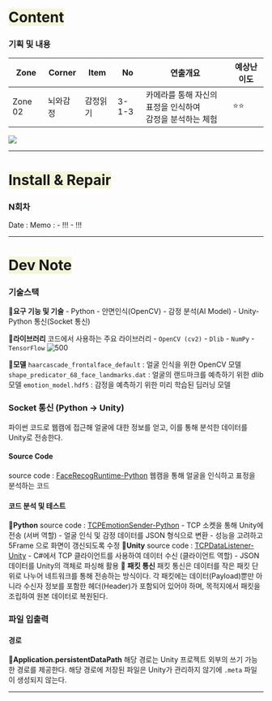 # <span style="background:#f5f5dc">Content</span>

### 기획 및 내용
| Zone    | Corner | Item | No    | 연출개요                                 | 예상난이도 |
| ------- | ------ | ---- | ----- | ------------------------------------ | ----- |
| Zone 02 | 뇌와감정   | 감정읽기 | 3-1-3 | 카메라를 통해 자신의 표정을 인식하여 <br>감정을 분석하는 체험 | ⭐⭐    |
![](감정읽기-세부연출계획.png)

---
# <span style="background:#f5f5dc">Install & Repair</span>
### N회차
Date : 
Memo :
	- !!!
	- !!!

---
# <span style="background:#f5f5dc">Dev Note</span>

### 기술스택

**🔹요구 기능 및 기술**
	- Python
	- 안면인식(OpenCV)
	- 감정 분석(AI Model)
	- Unity-Python 통신(Socket 통신)

**🔹라이브러리**
	코드에서 사용하는 주요 라이브러리
	- `OpenCV (cv2)`
	- `Dlib`
	- `NumPy`
	- `TensorFlow`
	![500](라이브러리.png)

**🔹모델**
	`haarcascade_frontalface_default` : 얼굴 인식을 위한 OpenCV 모델
	`shape_predicator_68_face_landmarks.dat` : 얼굴의 랜드마크를 예측하기 위한 dlib 모델
	`emotion_model.hdf5` : 감정을 예측하기 위한 미리 학습된 딥러닝 모델

### Socket 통신 (Python → Unity)

파이썬 코드로 웹캠에 접근해 얼굴에 대한 정보를 얻고, 이를 통해 분석한 데이터를 Unity로 전송한다.
#### Source Code
source code : [FaceRecogRuntime-Python](FaceRecogRuntime-Python.md)
웹캠을 통해 얼굴을 인식하고 표정을 분석하는 코드
#### 코드 분석 및 테스트
**🔹Python**
	source code : [TCPEmotionSender-Python](TCPEmotionSender-Python.md)
	- TCP 소켓을 통해 Unity에 전송 (서버 역할)
	- 얼굴 인식 및 감정 데이터를 JSON 형식으로 변환
	- 성능을 고려하고 5Frame 으로 화면이 갱신되도록 수정
**🔹Unity**
	source code : [TCPDataListener-Unity](TCPDataListener-Unity.md)
	- C#에서 TCP 클라이언트를 사용하여 데이터 수신 (클라이언트 역할)
	- JSON 데이터를 Unity의 객체로 파싱해 활용
🔹 **패킷 통신**
	패킷 통신은 데이터를 작은 패킷 단위로 나누어 네트워크를 통해 전송하는 방식이다. 각 패킷에는 데이터(Payload)뿐만 아니라 수신자 정보를 포함한 헤더(Header)가 포함되어 있어야 하며, 목적지에서 패킷을 조립하여 원본 데이터로 복원된다.

### 파일 입출력

#### 경로
🔹**Application.persistentDataPath**
	해당 경로는 Unity 프로젝트 외부의 쓰기 가능한 경로를 제공한다.
	해당 경로에 저장된 파일은 Unity가 관리하지 않기에 `.meta` 파일이 생성되지 않는다.


---
